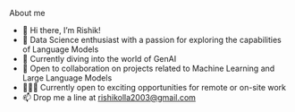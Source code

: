 About me

- 👋 Hi there, I’m Rishik!
- 👀 Data Science enthusiast with a passion for exploring the capabilities of Language Models
- 🌱 Currently diving into the world of GenAI
- 💞️ Open to collaboration on projects related to Machine Learning and Large Language Models
- 👨🏻‍💻 Currently open to exciting opportunities for remote or on-site work
- 📫 Drop me a line at rishikolla2003@gmail.com

<!---
i-rishik/i-rishik is a ✨ special ✨ repository because its `README.md` (this file) appears on your GitHub profile.
You can click the Preview link to take a look at your changes.
--->
